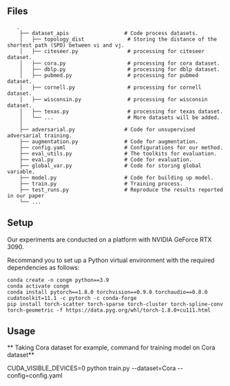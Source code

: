 

## Files
```
   .
    ├── dataset_apis                  # Code process datasets.
    │   ├── topology_dist              # Storing the distance of the shortest path (SPD) between vi and vj.
    │   ├── citeseer.py                # processing for citeseer dataset.
    │   ├── cora.py                    # processing for cora dataset. 
    │   ├── dblp.py                    # processing for dblp dataset.
    │   ├── pubmed.py                  # processing for pubmed dataset. 
    │   ├── cornell.py                 # processing for cornell dataset. 
    │   ├── wisconsin.py               # processing for wisconsin dataset. 
    │   ├── texas.py                   # processing for texas dataset.     
    │   └── ...                        # More datasets will be added.
    │
    ├── adversarial.py                # Code for unsupervised adversarial training.
    ├── augmentation.py               # Code for augmentation.
    ├── config.yaml                   # Configurations for our method.
    ├── eval_utils.py                 # The toolkits for evaluation.
    ├── eval.py                       # Code for evaluation.
    ├── global_var.py                 # Code for storing global variable.
    ├── model.py                      # Code for building up model.
    ├── train.py                      # Training process.
    ├── test_runs.py                  # Reproduce the results reported in our paper
    └── ...
```


## Setup
Our experiments are conducted on a platform with NVIDIA GeForce RTX 3090.

Recommand you to set up a Python virtual environment with the required dependencies as follows:
```
conda create -n congm python==3.9
conda activate congm
conda install pytorch==1.8.0 torchvision==0.9.0 torchaudio==0.8.0 cudatoolkit=11.1 -c pytorch -c conda-forge
pip install torch-scatter torch-sparse torch-cluster torch-spline-conv torch-geometric -f https://data.pyg.org/whl/torch-1.8.0+cu111.html
```
## Usage
** Taking Cora dataset for example, command for training model on Cora dataset**

CUDA_VISIBLE_DEVICES=0 python train.py --dataset=Cora --config=config.yaml

